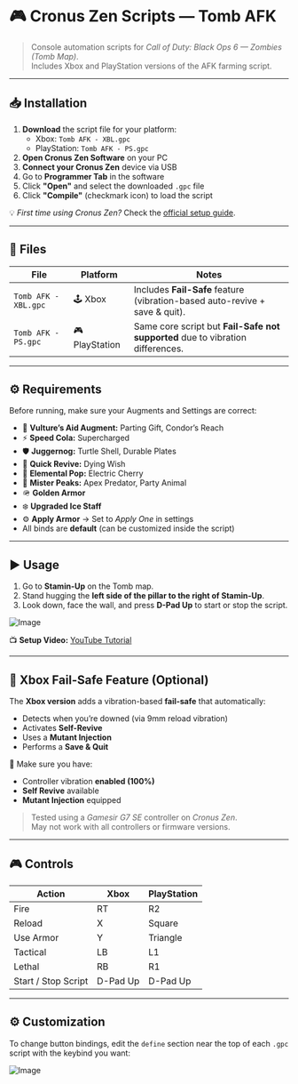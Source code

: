 # 🎮 Cronus Zen Scripts — Tomb AFK

> Console automation scripts for *Call of Duty: Black Ops 6 — Zombies (Tomb Map)*.  
> Includes Xbox and PlayStation versions of the AFK farming script.

---
## 📥 Installation

1. **Download** the script file for your platform:
   - Xbox: `Tomb AFK - XBL.gpc`
   - PlayStation: `Tomb AFK - PS.gpc`
2. **Open Cronus Zen Software** on your PC
3. **Connect your Cronus Zen** device via USB
4. Go to **Programmer Tab** in the software
5. Click **"Open"** and select the downloaded `.gpc` file
6. Click **"Compile"** (checkmark icon) to load the script

💡 *First time using Cronus Zen?* Check the [official setup guide](https://cronusmax.com/zen/guide/).

---

## 📁 Files

| File | Platform | Notes |
|------|-----------|-------|
| `Tomb AFK - XBL.gpc` | 🕹️ Xbox | Includes **Fail-Safe** feature (vibration-based auto-revive + save & quit). |
| `Tomb AFK - PS.gpc`  | 🎮 PlayStation | Same core script but **Fail-Safe not supported** due to vibration differences. |

---

## ⚙️ Requirements

Before running, make sure your Augments and Settings are correct:

- 🧠 **Vulture’s Aid Augment:** Parting Gift, Condor’s Reach  
- ⚡ **Speed Cola:** Supercharged  
- 🛡️ **Juggernog:** Turtle Shell, Durable Plates  
- 💉 **Quick Revive:** Dying Wish  
- 🔌 **Elemental Pop:** Electric Cherry  
- 🐒 **Mister Peaks:** Apex Predator, Party Animal  
- 🪖 **Golden Armor**  
- ❄️ **Upgraded Ice Staff**  
- ⚙️ **Apply Armor** → Set to *Apply One* in settings  
- All binds are **default** (can be customized inside the script)

---

## ▶️ Usage

1. Go to **Stamin-Up** on the Tomb map.  
2. Stand hugging the **left side of the pillar to the right of Stamin-Up**.  
3. Look down, face the wall, and press **D-Pad Up** to start or stop the script.
   
![Image](https://images-wixmp-ed30a86b8c4ca887773594c2.wixmp.com/f/0f12130e-c86b-4dd4-870d-48fbfbd9d788/dkpx8pg-9c917e28-0e83-4b3e-b410-53e97cf1bbe8.gif?token=eyJ0eXAiOiJKV1QiLCJhbGciOiJIUzI1NiJ9.eyJzdWIiOiJ1cm46YXBwOjdlMGQxODg5ODIyNjQzNzNhNWYwZDQxNWVhMGQyNmUwIiwiaXNzIjoidXJuOmFwcDo3ZTBkMTg4OTgyMjY0MzczYTVmMGQ0MTVlYTBkMjZlMCIsIm9iaiI6W1t7InBhdGgiOiIvZi8wZjEyMTMwZS1jODZiLTRkZDQtODcwZC00OGZiZmJkOWQ3ODgvZGtweDhwZy05YzkxN2UyOC0wZTgzLTRiM2UtYjQxMC01M2U5N2NmMWJiZTguZ2lmIn1dXSwiYXVkIjpbInVybjpzZXJ2aWNlOmZpbGUuZG93bmxvYWQiXX0.PQzpKeIabwhDZ1UgdukppIuX1hcnz1CRRiUveQU8tLg)


📺 **Setup Video:** [YouTube Tutorial](https://www.youtube.com/watch?v=9w9v4qSpKRA)

---

## 🧩 Xbox Fail-Safe Feature (Optional)

The **Xbox version** adds a vibration-based **fail-safe** that automatically:

- Detects when you’re downed (via 9mm reload vibration)
- Activates **Self-Revive**
- Uses a **Mutant Injection**
- Performs a **Save & Quit**

🧠 Make sure you have:
- Controller vibration **enabled (100%)**
- **Self Revive** available  
- **Mutant Injection** equipped  

> Tested using a *Gamesir G7 SE* controller on *Cronus Zen*.  
> May not work with all controllers or firmware versions.

---

## 🎮 Controls

| Action | Xbox | PlayStation |
|--------|------|-------------|
| Fire | RT | R2 |
| Reload | X | Square |
| Use Armor | Y | Triangle |
| Tactical | LB | L1 |
| Lethal | RB | R1 |
| Start / Stop Script | D-Pad Up | D-Pad Up |

---

## ⚙️ Customization

To change button bindings, edit the `define` section near the top of each `.gpc` script with the keybind you want:

![Image](https://i.postimg.cc/650rrW7j/image.png)




